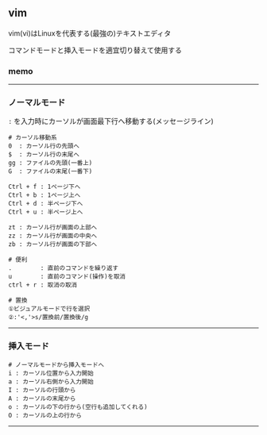 ## vim
vim(vi)はLinuxを代表する(最強の)テキストエディタ

コマンドモードと挿入モードを適宜切り替えて使用する

### memo

---

### ノーマルモード
`:` を入力時にカーソルが画面最下行へ移動する(メッセージライン)


```
# カーソル移動系
0  : カーソル行の先頭へ
$  : カーソル行の末尾へ
gg : ファイルの先頭(一番上)
G  : ファイルの末尾(一番下)

Ctrl + f : 1ページ下へ
Ctrl + b : 1ページ上へ
Ctrl + d : 半ページ下へ
Ctrl + u : 半ページ上へ

zt : カーソル行が画面の上部へ
zz : カーソル行が画面の中央へ
zb : カーソル行が画面の下部へ

# 便利
.        : 直前のコマンドを繰り返す
u        : 直前のコマンド(操作)を取消
ctrl + r : 取消の取消

# 置換
①ビジュアルモードで行を選択
②:'<,'>s/置換前/置換後/g

```

---

### 挿入モード

```
# ノーマルモードから挿入モードへ
i : カーソル位置から入力開始
a : カーソル右側から入力開始
I : カーソルの行頭から
A : カーソルの末尾から
o : カーソルの下の行から(空行も追加してくれる)
O : カーソルの上の行から

```

---

